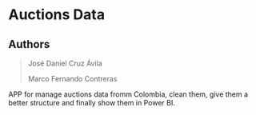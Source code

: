 # Auctions Data

## Authors

> José Daniel Cruz Ávila
>
> Marco Fernando Contreras

APP for manage auctions data fromm Colombia, clean them, give them a better structure and finally show them in Power BI.
